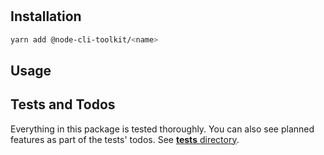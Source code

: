 # <name>

<description>

## Installation

```bash
yarn add @node-cli-toolkit/<name>
```

## Usage

## Tests and Todos

Everything in this package is tested thoroughly. You can also see planned features as part of the tests' todos. See [**tests** directory](__tests__).
